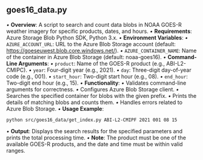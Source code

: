 ## goes16_data.py
*•* **Overview**: A script to search and count data blobs in NOAA GOES-R weather imagery for specific products, dates, and hours.
*•* **Requirements**: Azure Storage Blob Python SDK, Python 3.x.
*•* **Environment Variables**:
  *•* `AZURE_ACCOUNT_URL`: URL to the Azure Blob Storage account (default: https://goeseuwest.blob.core.windows.net/).
  *•* `AZURE_CONTAINER_NAME`: Name of the container in Azure Blob Storage (default: noaa-goes16).
*•* **Command-Line Arguments**: 
  *•* `product`: Name of the GOES-R product (e.g., ABI-L2-CMIPC).
  *•* `year`: Four-digit year (e.g., 2021).
  *•* `day`: Three-digit day-of-year code (e.g., 001).
  *•* `start_hour`: Two-digit start hour (e.g., 08).
  *•* `end_hour`: Two-digit end hour (e.g., 15).
*•* **Functionality**:
  *•* Validates command-line arguments for correctness.
  *•* Configures Azure Blob Storage client.
  *•* Searches the specified container for blobs with the given prefix.
  *•* Prints the details of matching blobs and counts them.
  *•* Handles errors related to Azure Blob Storage.
*•* **Usage Example**:
  ```
 python src/goes16_data/get_index.py ABI-L2-CMIPF 2021 001 08 15
  ```
*•* **Output**: Displays the search results for the specified parameters and prints the total processing time.
*•* **Note**: The product must be one of the available GOES-R products, and the date and time must be within valid ranges.
